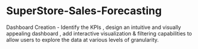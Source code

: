 # SuperStore-Sales-Forecasting
Dashboard Creation - Identify the KPIs , design an intuitive and visually appealing dashboard , add interactive visualization &amp; filtering capabilities to allow users to explore the data at various levels of granularity.

